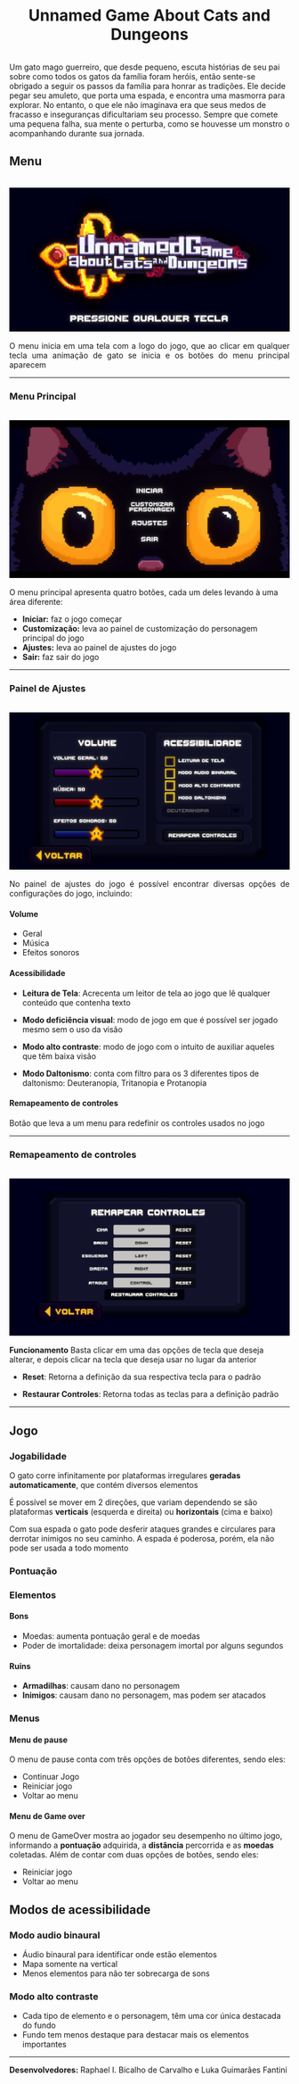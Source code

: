 <head> 
  <style>
    #titulo{
      display: flex;
    }
  </style> 
<head>
  
  <div ID="titulo">
    <h1  align="center">Unnamed Game About Cats and Dungeons</h1>
  </div>
  
  <p>Um gato mago guerreiro, que desde pequeno, escuta histórias de seu pai sobre como todos os gatos da família foram heróis, então sente-se obrigado a seguir os passos da família para honrar as tradições. Ele decide pegar seu amuleto, que porta uma espada, e encontra uma masmorra para explorar. No entanto, o que ele não imaginava era que seus medos de fracasso e inseguranças dificultariam seu processo. Sempre que comete uma pequena falha, sua mente o perturba, como se houvesse um monstro o acompanhando durante sua jornada.</p>

  ## Menu
  <p align="center">
    <br>
    <img src="readmeAssets/MenuJogo.png">
  </p>
  <p align="justify"> O menu inicia em uma tela com a logo do jogo, que ao clicar em qualquer tecla uma animação de gato se inicia e os botões do menu principal aparecem</p>

  ___

  ### Menu Principal
  <p align="center">
    <br>
    <img src="readmeAssets/MenuPrincipal.png">
  </p>
  <p align="justify">

  O menu principal apresenta quatro botões, cada um deles levando à uma área diferente:</p>

  - **Iniciar:** faz o jogo começar
  - **Customização:** leva ao painel de customização do personagem principal do jogo
  - **Ajustes:** leva ao painel de ajustes do jogo
  - **Sair:** faz sair do jogo

  <!-- ___

  ### Painel de Customização
  <p align="center">
    <br>
    <img src="/readmeAssets/">
  </p>
  <p align="justify">
  No painel de customização do jogo é possível customizar a aparência do personagem principal do jogo</p> -->

  ___

  ### Painel de Ajustes
  <p align="center">
    <br>
    <img src="readmeAssets/MenuAjustesLeitorTela.png">
  </p>
  <p align="justify">
  No painel de ajustes do jogo é possível encontrar diversas opções de configurações do jogo, incluindo: </p>

  #### Volume
  - Geral
  - Música
  - Efeitos sonoros
  #### Acessibilidade
  - **Leitura de Tela**: Acrecenta um leitor de tela ao jogo que lê qualquer conteúdo que contenha texto
  - **Modo deficiência visual**: modo de jogo em que é possível ser jogado mesmo sem o uso da visão
    
  - **Modo alto contraste**: modo de jogo com o intuito de auxiliar aqueles que têm baixa visão
  
  - **Modo Daltonismo**: conta com filtro para os 3 diferentes tipos de daltonismo: Deuteranopia, Tritanopia e Protanopia
   #### Remapeamento de controles
  Botão que leva a um menu para redefinir os controles usados no jogo

  ___
  ### Remapeamento de controles
   <p align="center">
    <br>
      <img src="readmeAssets/MenuRemapearControles.png">
  
  **Funcionamento** 
  Basta clicar em uma das opções de tecla que deseja alterar, e depois clicar na tecla que deseja usar no lugar da anterior
  - **Reset**: Retorna a definição da sua respectiva tecla para o padrão
    
  - **Restaurar Controles**: Retorna todas as teclas para a definição padrão
  </p>

___
  ## Jogo
  ### Jogabilidade
  O gato corre infinitamente por plataformas irregulares **geradas automaticamente**, que contém diversos elementos
  <!-- Imagem dele andando -->
  É possível se mover em 2 direções, que variam dependendo se são plataformas **verticais** (esquerda e direita) ou **horizontais** (cima e baixo)
  <!-- Imagem dele espadando coisas -->
  Com sua espada o gato pode desferir ataques grandes e circulares para derrotar inimigos no seu caminho. A espada é poderosa, porém, ela não pode ser usada a todo momento 

  ### Pontuação
  <!-- Imagem com enfoque nos pontos, (talvez com uma seta?) -->
  
  ### Elementos
  #### Bons
  <!--  Flexbox com imagens com enfoque nas moedas e poder  -->
  - Moedas: aumenta pontuação geral e de moedas
  - Poder de imortalidade: deixa personagem imortal por alguns segundos
  <!-- - Poder de pontuação: faz ganhar pontuação dobrada por alguns segundos -->
  #### Ruins
  <!-- Flexbox com imagens com enfoque nos inimigos e armadilhas -->
  - **Armadilhas**: causam dano no personagem
  - **Inimigos**: causam dano no personagem, mas podem ser atacados

  ### Menus
  #### Menu de pause
  <!-- Imagem menu pause -->
  O menu de pause conta com três opções de botões diferentes, sendo eles:
  - Continuar Jogo
  - Reiniciar jogo
  - Voltar ao menu
  #### Menu de Game over
  <!-- Imagem menu gameover -->
  O menu de GameOver mostra ao jogador seu desempenho no último jogo, informando a **pontuação** adquirida, a **distância** percorrida e as **moedas** coletadas. Além de contar com duas opções de botões, sendo eles:
  - Reiniciar jogo
  - Voltar ao menu

  ## Modos de acessibilidade
  ### Modo audio binaural
  - Áudio binaural para identificar onde estão elementos
  - Mapa somente na vertical
  - Menos elementos para não ter sobrecarga de sons
  ### Modo alto contraste
  - Cada tipo de elemento e o personagem, têm uma cor única destacada do fundo
  - Fundo tem menos destaque para destacar mais os elementos importantes

  ___
  <b>Desenvolvedores:</b> Raphael I. Bicalho de Carvalho e Luka Guimarães Fantini
